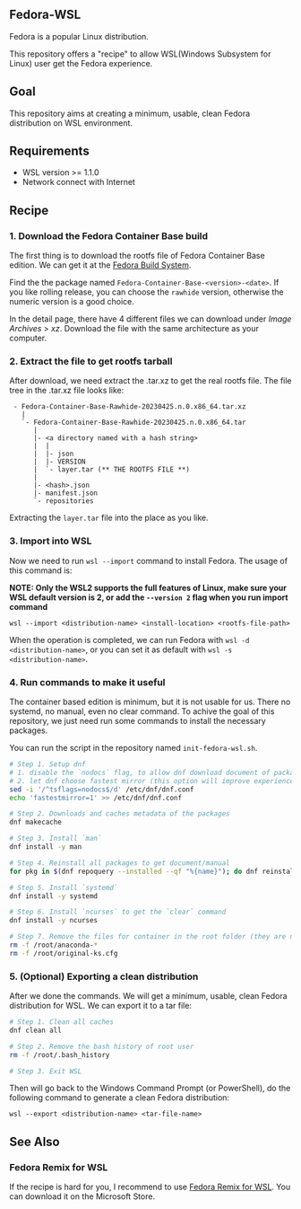 Fedora-WSL
----------------------

Fedora is a popular Linux distribution.

This repository offers a "recipe" to allow WSL(Windows Subsystem for Linux) user get the Fedora experience.

## Goal

This repository aims at creating a minimum, usable, clean Fedora distribution on WSL environment.

## Requirements

- WSL version >= 1.1.0
- Network connect with Internet

## Recipe

### 1. Download the Fedora Container Base build

The first thing is to download the rootfs file of Fedora Container Base edition. We can get it at the [Fedora Build System](https://koji.fedoraproject.org/koji/builds?order=-build_id).

Find the the package named `Fedora-Container-Base-<version>-<date>`. If you like rolling release, you can choose the `rawhide` version, otherwise the numeric version is a good choice.

In the detail page, there have 4 different files we can download under _Image Archives_ > _xz_. Download the file with the same architecture as your computer.

### 2. Extract the file to get rootfs tarball

After download, we need extract the .tar.xz to get the real rootfs file. The file tree in the .tar.xz file looks like:
```
 - Fedora-Container-Base-Rawhide-20230425.n.0.x86_64.tar.xz
   |
   `- Fedora-Container-Base-Rawhide-20230425.n.0.x86_64.tar
      |
      |- <a directory named with a hash string>
      |  |
      |  |- json
      |  |- VERSION
      |  `- layer.tar (** THE ROOTFS FILE **)
      |
      |- <hash>.json
      |- manifest.json
      `- repositories
```

Extracting the `layer.tar` file into the place as you like.

### 3. Import into WSL

Now we need to run `wsl --import` command to install Fedora. The usage of this command is:

**NOTE: Only the WSL2 supports the full features of Linux, make sure your WSL default version is 2, or add the `--version 2` flag when you run import command**

`wsl --import <distribution-name> <install-location> <rootfs-file-path>`

When the operation is completed, we can run Fedora with `wsl -d <distribution-name>`, or you can set it as default with `wsl -s <distribution-name>`.

### 4. Run commands to make it useful

The container based edition is minimum, but it is not usable for us. There no systemd, no manual, even no clear command. To achive the goal of this repository, we just need run some commands to install the necessary packages.

You can run the script in the repository named `init-fedora-wsl.sh`.

```sh
# Step 1. Setup dnf
# 1. disable the `nodocs` flag, to allow dnf download document of package
# 2. let dnf choose fastest mirror (this option will improve experience if you have bad network)
sed -i '/^tsflags=nodocs$/d' /etc/dnf/dnf.conf
echo 'fastestmirror=1' >> /etc/dnf/dnf.conf

# Step 2. Downloads and caches metadata of the packages
dnf makecache

# Step 3. Install `man`
dnf install -y man

# Step 4. Reinstall all packages to get document/manual
for pkg in $(dnf repoquery --installed --qf "%{name}"); do dnf reinstall -qy $pkg; done

# Step 5. Install `systemd`
dnf install -y systemd

# Step 6. Install `ncurses` to get the `clear` command
dnf install -y ncurses

# Step 7. Remove the files for container in the root folder (they are not useful for WSL)
rm -f /root/anaconda-*
rm -f /root/original-ks.cfg
```

### 5. (Optional) Exporting a clean distribution

After we done the commands. We will get a minimum, usable, clean Fedora distribution for WSL. We can export it to a tar file:

```sh
# Step 1. Clean all caches
dnf clean all

# Step 2. Remove the bash history of root user
rm -f /root/.bash_history

# Step 3. Exit WSL
```

Then will go back to the Windows Command Prompt (or PowerShell), do the following command to generate a clean Fedora distribution:

```
wsl --export <distribution-name> <tar-file-name>
```

## See Also
### Fedora Remix for WSL
If the recipe is hard for you, I recommend to use [Fedora Remix for WSL](https://github.com/WhitewaterFoundry/Fedora-Remix-for-WSL). You can download it on the Microsoft Store.
